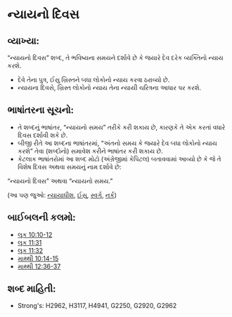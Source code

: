 # ન્યાયનો દિવસ 

## વ્યાખ્યા: 

“ન્યાયનો દિવસ” શબ્દ, તે ભવિષ્યના સમયને દર્શાવે છે કે જયારે દેવ દરેક વ્યક્તિનો ન્યાય કરશે.

* દેવે તેના પુત્ર, ઈસુ ખ્રિસ્તને બધા લોકોનો ન્યાય કરવા ઠરાવ્યો છે.
* ન્યાયના દિવસે, ખ્રિસ્ત લોકોનો ન્યાય તેના ન્યાયી ચરિત્રના આધાર પર કરશે.

## ભાષાંતરના સૂચનો: 

* તે શબ્દનું ભાષાંતર, “ન્યાયનો સમય” તરીકે કરી શકાય છે, કારણકે તે એક કરતાં વધારે દિવસ દર્શાવી શકે છે.
* બીજી રીતે આ શબ્દના ભાષાંતરમાં, “અંતનો સમય કે જયારે દેવ બધા લોકોનો ન્યાય કરશે” તેવા (શબ્દોનો) સમાવેશ કરીને ભાષાંતર કરી શકાય છે.
* કેટલાક ભાષાંતરોમાં આ શબ્દ મોટો (અંગ્રેજીમાં કેપિટલ) બતાવવામાં આવ્યો છે કે જે તે વિશેષ દિવસ અથવા સમયનું નામ દર્શાવે છે:

“ન્યાયનો દિવસ” અથવા “ન્યાયનો સમય.”

(આ પણ જુઓ: [ન્યાયાધીશ](../kt/judge.md), [ઈસુ](../kt/jesus.md), [સ્વર્ગ](../kt/heaven.md), [નર્ક](../kt/hell.md))

## બાઈબલની કલમો: 

* [લૂક 10:10-12](rc://gu/tn/help/luk/10/10)
* [લૂક 11:31](rc://gu/tn/help/luk/11/31)
* [લૂક 11:32](rc://gu/tn/help/luk/11/32)
* [માથ્થી 10:14-15](rc://gu/tn/help/mat/10/14)
* [માથ્થી 12:36-37](rc://gu/tn/help/mat/12/36)

## શબ્દ માહિતી: 

* Strong's: H2962, H3117, H4941, G2250, G2920, G2962
